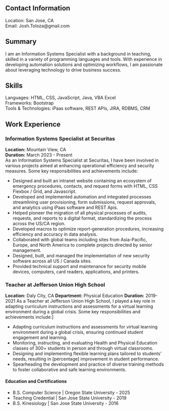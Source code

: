 <h2>Contact Information</h2>
<p>Location: San Jose, CA <br>
  Email: Josh.Toloza@gmail.com
</p>

<h2>Summary</h2>
<p>
I am an Information Systems Specialist with a background in teaching, skilled in a variety of programming languages and tools. With experience in developing automation solutions and optimizing workflows, I am passionate about leveraging technology to drive business success.
</p>
  

<h2>Skills</h2>
<p>
  Languages: HTML, CSS, JavaScript, Java, VBA Excel<br>
  Frameworks: Bootstrap <br>
  Tools & Technologies: iPaas software, REST APIs, JIRA, RDBMS, CRM
</p>

<h2>Work Experience</h2>
<h3>Information Systems Specialist at Securitas</h3>

<p>
  <b>Location:</b> Mountain View, CA <br>
  <b>Duration:</b> March 2023 - Present <br>
  As an Information Systems Specialist at Securitas, I have been involved in various projects aimed at enhancing operational efficiency and security measures. Some key responsibilities and achievements include:
  <ul>
    <li>Designed and built an intranet website containing an ecosystem of emergency procedures, contacts, and request forms with HTML, CSS Flexbox / Grid, and Javascript.</li>
    <li>Developed and implemented automation and integrated processes streamlining user provisioning, form submissions, request approvals, and analytics using iPaas software and REST Apis.</li>
    <li>Helped pioneer the migration of all physical processes of audits, requests, and reports to a digital format, standardizing the process across the US/CA region.</li>
    <li>Developed macros to optimize report-generation procedures, increasing efficiency and accuracy in data analysis.</li>
    <li>Collaborated with global teams including sites from Asia-Pacific, Europe, and North America to complete projects directed by senior management.</li>
    <li>Designed, built, and managed the implementation of new security software across all US / Canada sites.</li>
    <li>Provided technical support and maintenance for security mobile devices, computers, card readers, applications, and printers.</li>
  </ul>
</p>
<h3>Teacher at Jefferson Union High School</h3>
<p>
  <b>Location:</b> Daly City, CA
  <b>Department:</b> Physical Education
  <b>Duration:</b> 2019-2021
  As a Teacher at Jefferson Union High School, I played a key role in adapting curriculum instructions and assessments for a virtual learning environment during a global crisis. Some key responsibilities and achievements include:]
  <ul>
    <li>Adapting curriculum instructions and assessments for virtual learning environment during a global crisis, ensuring continued student engagement and learning.</li>
    <li>Monitoring, instructing, and evaluating Health and Physical Education classes of 300+ students in person and through virtual classrooms.</li>
    <li>Designing and implementing flexible learning plans tailored to students' needs, resulting in [percentage] improvement in student performance.</li>
    <li>Spearheading the development and practice of diverse training methods to foster collaborative and safe learning environments.</li>
  </ul>
</p>

<h4>Education and Certifications</h4>
<ul>
  <li>B.S. Computer Science | Oregon State University - 2025 </li>
  <li>Teaching Credential | San Jose State University - 2019</li>
  <li>B.S. Kinesiology | San Jose State University - 2016</li>
</ul>




